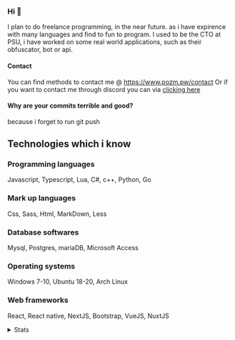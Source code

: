 ### Hi 👋

I plan to do freelance programming, in the near future. as i have expirence with many languages and find to fun to program.
I used to be the CTO at PSU, i have worked on some real world applications, such as their obfuscator, bot or api. 

#### Contact
You can find methods to contact me @ https://www.pozm.pw/contact
Or if you want to contact me through discord you can via [clicking here](https://discordapp.com/users/288062966803333120/)

#### Why are your commits terrible and good?
because i forget to run git push

## Technologies which i know
### Programming languages
Javascript, Typescript, Lua, C#, c++, Python, Go
### Mark up languages 
Css, Sass, Html, MarkDown, Less
### Database softwares
Mysql, Postgres, mariaDB, Microsoft Access
### Operating systems
Windows 7-10, Ubuntu 18-20, Arch Linux
### Web frameworks
React, React native, NextJS, Bootstrap, VueJS, NuxtJS


<details>
   <summary>Stats</summary>

  [![Stats](https://github-readme-stats.vercel.app/api?username=pozm&show_icons=true&count_private=true&theme=radical)]()
  
  [![Top Langs](https://github-readme-stats.vercel.app/api/top-langs/?username=pozm&hide=css&layout=compact&theme=radical)]()
  <sup><sub>i think i accidentally uploaded node modules...</sub></sup>
</details>

